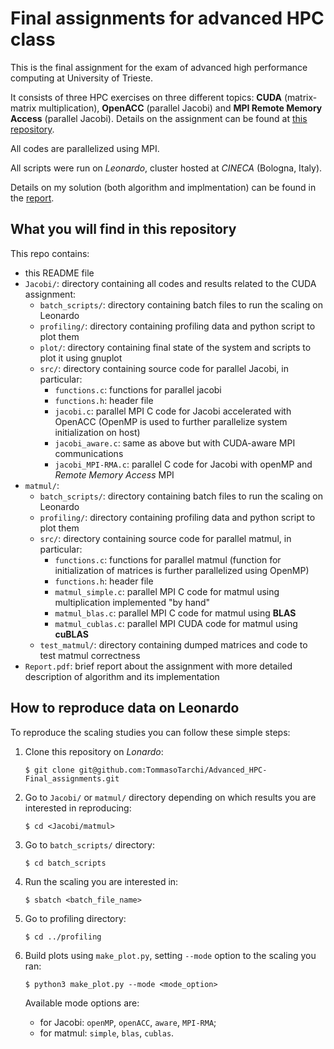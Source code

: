 # Final assignments for advanced HPC class

This is the final assignment for the exam of advanced high performance computing at
University of Trieste.

It consists of three HPC exercises on three different topics: **CUDA** (matrix-matrix
multiplication), **OpenACC** (parallel Jacobi) and **MPI Remote Memory Access** (parallel Jacobi). Details
on the assignment can be found at [this repository](https://github.com/Foundations-of-HPC/Advanced-High-Performance-Computing-2023/tree/main).

All codes are parallelized using MPI.

All scripts were run on *Leonardo*, cluster hosted at *CINECA* (Bologna, Italy).

Details on my solution (both algorithm and implmentation) can be found in the [report](Report.pdf).


## What you will find in this repository

This repo contains:
- this README file
- `Jacobi/`: directory containing all codes and results related to the CUDA assignment:
  - `batch_scripts/`: directory containing batch files to run the scaling on Leonardo
  - `profiling/`: directory containing profiling data and python script to plot them
  - `plot/`: directory containing final state of the system and scripts to plot it using gnuplot
  - `src/`: directory containing source code for parallel Jacobi, in particular:
    - `functions.c`: functions for parallel jacobi
    - `functions.h`: header file
    - `jacobi.c`: parallel MPI C code for Jacobi accelerated with OpenACC (OpenMP is used to
      further parallelize system initialization on host)
    - `jacobi_aware.c`: same as above but with CUDA-aware MPI communications
    - `jacobi_MPI-RMA.c`: parallel C code for Jacobi with openMP and *Remote Memory Access* MPI
- `matmul/`:
  - `batch_scripts/`: directory containing batch files to run the scaling on Leonardo
  - `profiling/`: directory containing profiling data and python script to plot them
  - `src/`: directory containing source code for parallel matmul, in particular:
    - `functions.c`: functions for parallel matmul (function for initialization of matrices is
      further parallelized using OpenMP)
    - `functions.h`: header file
    - `matmul_simple.c`: parallel MPI C code for matmul using multiplication implemented "by hand"
    - `matmul_blas.c`: parallel MPI C code for matmul using **BLAS**
    - `matmul_cublas.c`: parallel MPI CUDA code for matmul using **cuBLAS**
  - `test_matmul/`: directory containing dumped matrices and code to test matmul correctness
- `Report.pdf`: brief report about the assignment with more detailed description of algorithm and
  its implementation


## How to reproduce data on Leonardo

To reproduce the scaling studies you can follow these simple steps:

1. Clone this repository on *Lonardo*:
   ````
   $ git clone git@github.com:TommasoTarchi/Advanced_HPC-Final_assignments.git
   ````

2. Go to `Jacobi/` or `matmul/` directory depending on which results you are interested in reproducing:
   ````
   $ cd <Jacobi/matmul>
   ````

4. Go to `batch_scripts/` directory:
   ````
   $ cd batch_scripts
   ````

5. Run the scaling you are interested in:
   ````
   $ sbatch <batch_file_name>
   ````

6. Go to profiling directory:
   ````
   $ cd ../profiling
   ````

7. Build plots using `make_plot.py`, setting `--mode` option to the scaling you ran:
   ````
   $ python3 make_plot.py --mode <mode_option>
   ````
   Available mode options are:
   - for Jacobi: `openMP`, `openACC`, `aware`, `MPI-RMA`;
   - for matmul: `simple`, `blas`, `cublas`.
